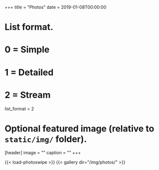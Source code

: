 +++
title = "Photos"
date = 2019-01-08T00:00:00

# List format.
#   0 = Simple
#   1 = Detailed
#   2 = Stream
list_format = 2

# Optional featured image (relative to `static/img/` folder).
[header]
image = ""
caption = ""
+++

{{< load-photoswipe >}}
{{< gallery dir="/img/photos/" >}}
